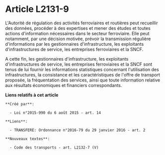 # Article L2131-9

L'Autorité de régulation des activités ferroviaires et routières peut recueillir des données, procéder à des expertises et
mener des études et toutes actions d'information nécessaires dans le secteur ferroviaire. Elle peut notamment, par une
décision motivée, prévoir la transmission régulière d'informations par les gestionnaires d'infrastructure, les exploitants
d'infrastructures de service, les entreprises ferroviaires et la SNCF. 

A cette fin, les gestionnaires d'infrastructure, les exploitants d'infrastructures de service, les entreprises ferroviaires
et la SNCF sont tenus de lui fournir les informations statistiques concernant l'utilisation des infrastructures, la
consistance et les caractéristiques de l'offre de transport proposée, la fréquentation des services, ainsi que toute
information relative aux résultats économiques et financiers correspondants.

**Liens relatifs à cet article**

	**Créé par**:

	  - Loi n°2015-990 du 6 août 2015 - art. 14

	**Liens**:

	  - TRANSFERE: Ordonnance n°2016-79 du 29 janvier 2016 - art. 2

	**Nouveaux textes**:

	  - Code des transports - art. L2132-7 (V)
